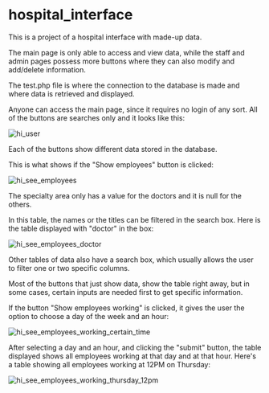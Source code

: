 # hospital_interface

This is a project of a hospital interface with made-up data.

The main page is only able to access and view data, while the staff and admin pages possess more buttons where they can also modify and add/delete information.

The test.php file is where the connection to the database is made and where data is retrieved and displayed.

Anyone can access the main page, since it requires no login of any sort. All of the buttons are searches only and it looks like this:

![hi_user](https://user-images.githubusercontent.com/36230040/176589032-1200299f-dd49-4466-b6ba-d1ca8a95d05e.png)

Each of the buttons show different data stored in the database.

This is what shows if the "Show employees" button is clicked:

![hi_see_employees](https://user-images.githubusercontent.com/36230040/176589880-568f43cd-9e2c-480e-ab4c-ee2ebc31d179.png)

The specialty area only has a value for the doctors and it is null for the others.

In this table, the names or the titles can be filtered in the search box. Here is the table displayed with "doctor" in the box:

![hi_see_employees_doctor](https://user-images.githubusercontent.com/36230040/176590291-1838d2fb-f508-436c-8356-fa21a7950cfc.png)

Other tables of data also have a search box, which usually allows the user to filter one or two specific columns.

Most of the buttons that just show data, show the table right away, but in some cases, certain inputs are needed first to get specific information.

If the button "Show employees working" is clicked, it gives the user the option to choose a day of the week and an hour:

![hi_see_employees_working_certain_time](https://user-images.githubusercontent.com/36230040/177008140-93215f4a-7e4b-4e93-8726-a9782a3c7249.png)

After selecting a day and an hour, and clicking the "submit" button, the table displayed shows all employees working at that day and at that hour. Here's a table showing all employees working at 12PM on Thursday:

![hi_see_employees_working_thursday_12pm](https://user-images.githubusercontent.com/36230040/177008223-39f248ee-93d4-4e24-867d-5e20f3d9c3a3.png)

